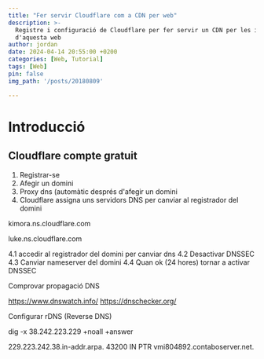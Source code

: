 ```yaml
---
title: "Fer servir Cloudflare com a CDN per web"
description: >-
  Registre i configuració de Cloudflare per fer servir un CDN per les imatges
  d'aquesta web
author: jordan
date: 2024-04-14 20:55:00 +0200
categories: [Web, Tutorial]
tags: [Web]
pin: false
img_path: '/posts/20180809'

---
```


# Introducció



## Cloudflare compte gratuit

1. Registrar-se
2. Afegir un domini
3. Proxy dns (automàtic després d'afegir un domini
4. Cloudflare assigna uns servidors DNS per canviar al registrador del domini

kimora.ns.cloudflare.com

luke.ns.cloudflare.com

4.1 accedir al registrador del domini per canviar dns
4.2 Desactivar DNSSEC
4.3 Canviar nameserver del domini
4.4 Quan ok (24 hores) tornar a activar DNSSEC

Comprovar propagació DNS

https://www.dnswatch.info/
https://dnschecker.org/


Configurar rDNS (Reverse DNS)

dig -x 38.242.223.229 +noall +answer

229.223.242.38.in-addr.arpa. 43200 IN	PTR	vmi804892.contaboserver.net.

